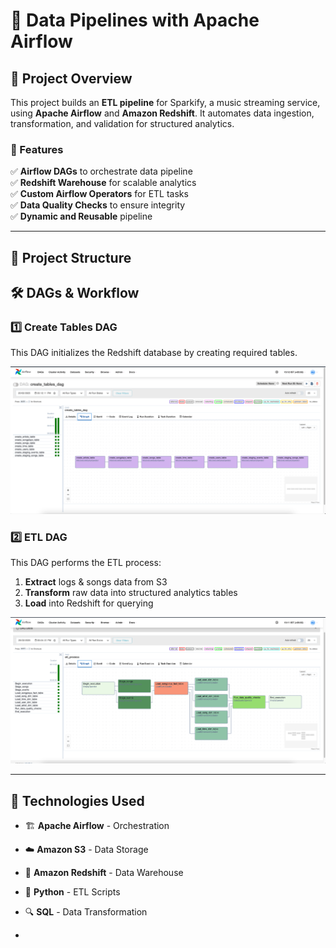 # 🚀 Data Pipelines with Apache Airflow

## 📌 Project Overview
This project builds an **ETL pipeline** for Sparkify, a music streaming service, using **Apache Airflow** and **Amazon Redshift**. It automates data ingestion, transformation, and validation for structured analytics.

### **🌟 Features**
✅ **Airflow DAGs** to orchestrate data pipeline  
✅ **Redshift Warehouse** for scalable analytics  
✅ **Custom Airflow Operators** for ETL tasks  
✅ **Data Quality Checks** to ensure integrity  
✅ **Dynamic and Reusable** pipeline  

---

## 📁 Project Structure




## 🛠️ **DAGs & Workflow**
### **1️⃣ Create Tables DAG**
This DAG initializes the Redshift database by creating required tables.

![Create Tables DAG](docs/create_tables_dag.png)

### **2️⃣ ETL DAG**
This DAG performs the ETL process:
1. **Extract** logs & songs data from S3  
2. **Transform** raw data into structured analytics tables  
3. **Load** into Redshift for querying  

![ETL DAG](docs/etl_dag.png)

---

## 🚀 **Technologies Used**
- 🏗 **Apache Airflow** - Orchestration  
- ☁️ **Amazon S3** - Data Storage  
- 🔴 **Amazon Redshift** - Data Warehouse  
- 🐍 **Python** - ETL Scripts  
- 🔍 **SQL** - Data Transformation

- 
